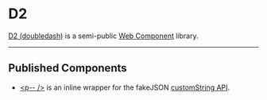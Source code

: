 # D2
[D2 (doubledash)](https://github.com/eIIisd/D2) is a semi-public [Web Component](https://developer.mozilla.org/en-US/docs/Web/Web_Components) library.

---

## Published Components
- [\<p-- /\>](https://eiiisd.github.io/D2/public/lib/P.js) is an inline wrapper for the fakeJSON [customString API](https://fakejson.com/documentation#field_custom).
